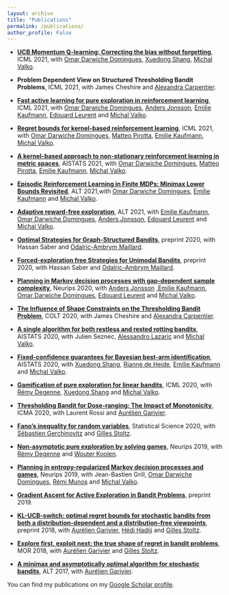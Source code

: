 ```yaml
---
layout: archive
title: "Publications"
permalink: /publications/
author_profile: False
---
```


* [**UCB Momentum Q-learning: Correcting the bias without forgetting**](https://arxiv.org/pdf/2103.01312.pdf), ICML 2021, with [Omar Darwiche Domingues](https://omardrwch.github.io/), [Xuedong Shang](https://xuedong.github.io/about/), [Michal Valko](http://researchers.lille.inria.fr/~valko/hp/).

* **Problem Dependent View on Structured Thresholding Bandit Problems**, ICML 2021, with James Cheshire and [Alexandra Carpentier](https://sites.google.com/site/alexandracarpentierresearch).

* [**Fast active learning for pure exploration in reinforcement learning**](https://arxiv.org/pdf/2007.13442.pdf), ICML 2021, with [Omar Darwiche Domingues](https://omardrwch.github.io/), [Anders Jonsson](https://www.upf.edu/web/anders-jonsson), [Emilie Kaufmann](http://chercheurs.lille.inria.fr/ekaufman/), [Edouard Leurent](http://edouardleurent.com/) and [Michal Valko](http://researchers.lille.inria.fr/~valko/hp/).

* [**Regret bounds for kernel-based reinforcement learning**](https://arxiv.org/pdf/2004.05599), ICML 2021, with [Omar Darwiche Domingues](https://omardrwch.github.io/), [Matteo Pirotta](https://teopir.github.io/), [Emilie Kaufmann](http://chercheurs.lille.inria.fr/ekaufman/), [Michal Valko](http://researchers.lille.inria.fr/~valko/hp/).

* [**A kernel-based approach to non-stationary reinforcement learning in metric spaces**](https://arxiv.org/pdf/2007.05078.pdf), AISTATS 2021, with
[Omar Darwiche Domingues](https://omardrwch.github.io/), [Matteo Pirotta](https://teopir.github.io/), [Emilie Kaufmann](http://chercheurs.lille.inria.fr/ekaufman/), [Michal Valko](http://researchers.lille.inria.fr/~valko/hp/).

* [**Episodic Reinforcement Learning in Finite MDPs: Minimax Lower Bounds Revisited**](https://arxiv.org/pdf/2010.03531.pdf), ALT 2021,with [Omar Darwiche Domingues](https://omardrwch.github.io/), [Emilie Kaufmann](http://chercheurs.lille.inria.fr/ekaufman/) and [Michal Valko](http://researchers.lille.inria.fr/~valko/hp/).

* [**Adaptive reward-free exploration**](https://arxiv.org/pdf/2006.06294), ALT 2021, with [Emilie Kaufmann](http://chercheurs.lille.inria.fr/ekaufman/), [Omar Darwiche Domingues](https://omardrwch.github.io/), [Anders Jonsson](https://www.upf.edu/web/anders-jonsson), [Edouard Leurent](http://edouardleurent.com/) and [Michal Valko](http://researchers.lille.inria.fr/~valko/hp/).

* [**Optimal Strategies for Graph-Structured Bandits**](https://arxiv.org/pdf/2007.03224), preprint 2020, with Hassan Saber and [Odalric-Ambrym Maillard](http://odalricambrymmaillard.neowordpress.fr/).

* [**Forced-exploration free Strategies for Unimodal Bandits**](https://arxiv.org/pdf/2006.16569.pdf), preprint 2020, with Hassan Saber and [Odalric-Ambrym Maillard](http://odalricambrymmaillard.neowordpress.fr/).

* [**Planning in Markov decision processes with gap-dependent sample complexity**](https://arxiv.org/pdf/2006.05879), Neurips 2020, with [Anders Jonsson](https://www.upf.edu/web/anders-jonsson) ,[Emilie Kaufmann](http://chercheurs.lille.inria.fr/ekaufman/), [Omar Darwiche Domingues](https://omardrwch.github.io/), [Edouard Leurent](http://edouardleurent.com/) and [Michal Valko](http://researchers.lille.inria.fr/~valko/hp/).

* [**The Influence of Shape Constraints on the Thresholding Bandit Problem**](https://arxiv.org/pdf/2006.10006.pdf), COLT 2020, with James Cheshire and [Alexandra Carpentier](https://sites.google.com/site/alexandracarpentierresearch).

* [**A single algorithm for both restless and rested rotting bandits**](http://proceedings.mlr.press/v108/seznec20a/seznec20a.pdf), AISTATS 2020, with Julien Seznec, [Alessandro Lazaric](http://researchers.lille.inria.fr/~lazaric/Webpage/Home/Home.html) and [Michal Valko](http://researchers.lille.inria.fr/~valko/hp/).

* [**Fixed-confidence guarantees for Bayesian best-arm identification**](https://arxiv.org/pdf/1910.10945.pdf), AISTATS 2020, with [Xuedong Shang](https://xuedong.github.io/about/), [Rianne de Heide](https://homepages.cwi.nl/~heide/), [Emilie Kaufmann](http://chercheurs.lille.inria.fr/ekaufman/) and [Michal Valko](http://researchers.lille.inria.fr/~valko/hp/).

* [**Gamification of pure exploration for linear bandits**](http://proceedings.mlr.press/v119/degenne20a/degenne20a.pdf), ICML 2020, with [Rémy Degenne](https://remydegenne.github.io/), [Xuedong Shang](https://xuedong.github.io/about/) and [Michal Valko](http://researchers.lille.inria.fr/~valko/hp/).

* [**Thresholding Bandit for Dose-ranging: The Impact of Monotonicity**](https://arxiv.org/pdf/1711.04454.pdf), ICMA 2020, with Laurent Rossi and [Aurélien Garivier](http://www.math.univ-toulouse.fr/%7Eagarivie/).

* [**Fano’s inequality for random variables**](https://arxiv.org/pdf/1702.05985.pdf), Statistical Science 2020, with [Sébastien Gerchinovitz](https://www.math.univ-toulouse.fr/%7Esgerchin/) and [Gilles Stoltz](http://stoltz.perso.math.cnrs.fr/).

* [**Non-asymptotic pure exploration by solving games**](https://arxiv.org/pdf/1906.10431), Neurips 2019, with [Rémy Degenne](https://remydegenne.github.io/) and [Wouter Koolen](http://wouterkoolen.info/).

* [**Planning in entropy-regularized Markov decision processes and games**](https://proceedings.neurips.cc/paper/2019/file/50982fb2f2cfa186d335310461dfa2be-Paper.pdf), Neurips 2019, with Jean-Bastien Grill, [Omar Darwiche Domingues](https://omardrwch.github.io/), [Rémi Munos](http://researchers.lille.inria.fr/munos/) and [Michal Valko](http://researchers.lille.inria.fr/~valko/hp/).

* [**Gradient Ascent for Active Exploration in Bandit Problems**](https://arxiv.org/pdf/1905.08165.pdf), preprint 2019.

* [**KL-UCB-switch: optimal regret bounds for stochastic bandits from both a distribution-dependent and a distribution-free viewpoints**](https://arxiv.org/pdf/1805.05071.pdf), preprint 2018, with [Aurélien Garivier](http://www.math.univ-toulouse.fr/%7Eagarivie/), [Hédi Hadiji](https://www.imo.universite-paris-saclay.fr/~hadiji/) and [Gilles Stoltz](http://stoltz.perso.math.cnrs.fr/).

* [**Explore first, exploit next: the true shape of regret in bandit problems**](https://arxiv.org/pdf/1602.07182.pdf), MOR 2018, with [Aurélien Garivier](http://www.math.univ-toulouse.fr/%7Eagarivie/) and [Gilles Stoltz](http://stoltz.perso.math.cnrs.fr/).

* [**A minimax and asymptotically optimal algorithm for stochastic bandits**](https://arxiv.org/pdf/1702.07211.pdf), ALT 2017, with [Aurélien Garivier](http://www.math.univ-toulouse.fr/%7Eagarivie/).

You can find my publications on my [Google Scholar profile](https://scholar.google.com/citations?user=KXimUncAAAAJ&hl=en").
